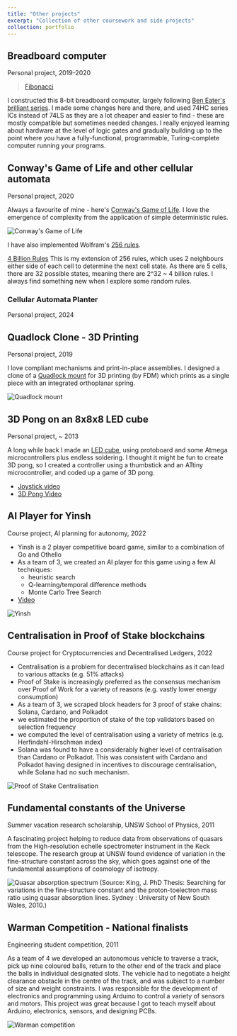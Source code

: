 ```yaml
---
title: "Other projects"
excerpt: "Collection of other coursework and side projects"
collection: portfolio
---
```


## Breadboard computer

Personal project, 2019-2020

<!--[Fibonacci sequence on breadboard computer](https://imgur.com/gallery/4jkHO5a)-->
<blockquote class="imgur-embed-pub" lang="en" data-id="a/4jkHO5a"  ><a href="//imgur.com/a/4jkHO5a">Fibonacci</a></blockquote><script async src="//s.imgur.com/min/embed.js" charset="utf-8"></script>

I constructed this 8-bit breadboard computer, largely following [Ben Eater's brilliant series](https://eater.net/8bit/). I made some changes here and there, and used 74HC series ICs instead of 74LS as they are a lot cheaper and
easier to find - these are mostly compatible but sometimes needed changes. I really enjoyed learning about hardware at the level of logic gates and gradually building up to the point where you have a fully-functional, programmable, Turing-complete computer running your programs.

<!--I have some more details on it written up [here](https://jsinkers.github.io/notes/notebooks/other/01_breadboard_comp.html).-->

## Conway's Game of Life and other cellular automata

Personal project, 2020

Always a favourite of mine - here's [Conway's Game of Life](https://jsinkers.github.io/conway/conway.html). I love the emergence of complexity from the application of simple deterministic rules.

![Conway's Game of Life](/images/conway.gif)

I have also implemented Wolfram's [256 rules](https://jsinkers.github.io/conway/rule.html).

[4 Billion Rules](https://jsinkers.github.io/conway/rule-extended.html) This is my extension of 256 rules, which uses 2 neighbours either side of each cell to determine the next cell state. As there are 5 cells, there are 32 possible states, meaning there are 2^32 ~ 4 billion rules. I always find something new when I explore some random rules.

### Cellular Automata Planter

Personal project, 2024 <!-- TODO -->



## Quadlock Clone - 3D Printing

Personal project, 2019

I love compliant mechanisms and print-in-place assemblies. I designed a clone of a [Quadlock mount](https://www.thingiverse.com/thing:3870880) for 3D printing (by FDM) which prints as a single piece with an integrated orthoplanar spring.

![Quadlock mount](/images/quadlock.png)

## 3D Pong on an 8x8x8 LED cube

Personal project, ~ 2013

A long while back I made an [LED cube](https://youtu.be/BrMr_Wx8Z84), using protoboard and some Atmega microcontrollers plus endless soldering. I thought it might be fun to create 3D pong, so I created a controller using a thumbstick and an ATtiny microcontroller, and coded up a game of 3D pong.

- [Joystick video](https://youtu.be/TF5w_ConQk8)
- [3D Pong Video](https://youtu.be/0-yoEmxVzAU)

## AI Player for Yinsh

Course project, AI planning for autonomy, 2022

- Yinsh is a 2 player competitive board game, similar to a combination of Go and Othello
- As a team of 3, we created an AI player for this game using a few AI techniques:
  - heuristic search
  - Q-learning/temporal difference methods
  - Monte Carlo Tree Search
- [Video](https://youtu.be/VLc_vtldEkc)

![Yinsh](/images/yinsh.png)

## Centralisation in Proof of Stake blockchains

Course project for Cryptocurrencies and Decentralised Ledgers, 2022

- Centralisation is a problem for decentralised blockchains as it can lead to various attacks (e.g. 51% attacks)
- Proof of Stake is increasingly preferred as the consensus mechanism over Proof of Work for a variety of reasons (e.g. vastly lower energy consumption)
- As a team of 3, we scraped block headers for 3 proof of stake chains: Solana, Cardano, and Polkadot
- we estimated the proportion of stake of the top validators based on selection frequency
- we computed the level of centralisation using a variety of metrics (e.g. Herfindahl-Hirschman index)
- Solana was found to have a considerably higher level of centralisation than Cardano or Polkadot. This was consistent with Cardano and Polkadot having designed in incentives to discourage centralisation, while Solana had no such mechanism. 

![Proof of Stake Centralisation](/images/pos-comparison.png)

## Fundamental constants of the Universe 

Summer vacation research scholarship, UNSW School of Physics, 2011

A fascinating project helping to reduce data from observations of quasars from the High-resolution echelle spectrometer instrument in the Keck telescope. The research group at UNSW found evidence of variation in the
fine-structure constant across the sky, which goes against one of the fundamental assumptions of cosmology of 
isotropy.

![Quasar absorption spectrum](/images/keck.png)
(Source: King, J. PhD Thesis: Searching for variations in the fine-structure constant and the proton-toelectron
mass ratio using quasar absorption lines. Sydney : University of New South Wales, 2010.)

## Warman Competition - National finalists

Engineering student competition, 2011

As a team of 4 we developed an autonomous vehicle to traverse a track, pick up nine coloured balls, return to the other end of the track and place the balls in individual designated slots. The vehicle had to negotiate a height clearance obstacle in the centre of the track, and was subject to a number of size and weight constraints. I was responsible for the development of electronics and programming using Arduino to control a variety of sensors and motors. This project was great because I got to teach myself about Arduino, electronics, sensors, and designing PCBs.

![Warman competition](/images/warman.gif)
